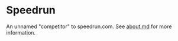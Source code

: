# Speedrun
An unnamed "competitor" to speedrun.com. See [about.md](blob/master/content/about.md) for more information.